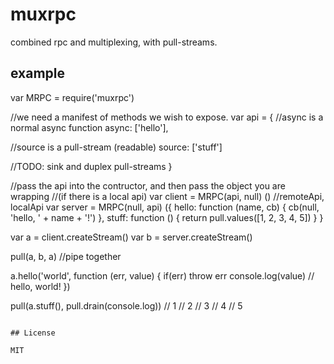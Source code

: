 # muxrpc

combined rpc and multiplexing, with pull-streams.

## example

var MRPC = require('muxrpc')

//we need a manifest of methods we wish to expose.
var api = {
  //async is a normal async function
  async: ['hello'],

  //source is a pull-stream (readable)
  source: ['stuff']

  //TODO: sink and duplex pull-streams
}

//pass the api into the contructor, and then pass the object you are wrapping
//(if there is a local api)
var client = MRPC(api, null) () //remoteApi, localApi
var server = MRPC(null, api) ({
  hello: function (name, cb) {
    cb(null, 'hello, ' + name + '!')
  },
  stuff: function () {
    return pull.values([1, 2, 3, 4, 5])
  }
}

var a = client.createStream()
var b = server.createStream()

pull(a, b, a) //pipe together

a.hello('world', function (err, value) {
  if(err) throw err
  console.log(value)
  // hello, world!
})

pull(a.stuff(), pull.drain(console.log))
// 1
// 2
// 3
// 4
// 5
```

## License

MIT
